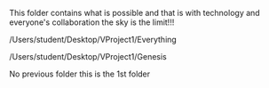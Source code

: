 This folder contains what is possible and that is with technology and 
everyone's collaboration the sky is the limit!!!

/Users/student/Desktop/VProject1/Everything

/Users/student/Desktop/VProject1/Genesis

No previous folder this is the 1st folder


